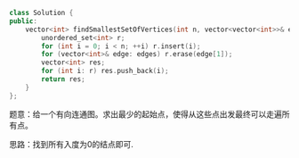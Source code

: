 ```CPP
class Solution {
public:
    vector<int> findSmallestSetOfVertices(int n, vector<vector<int>>& edges) {
        unordered_set<int> r;
        for (int i = 0; i < n; ++i) r.insert(i);
        for (vector<int>& edge: edges) r.erase(edge[1]);
        vector<int> res;
        for (int i: r) res.push_back(i);
        return res;
    }
};
```

题意：给一个有向连通图。求出最少的起始点，使得从这些点出发最终可以走遍所有点。

思路：找到所有入度为0的结点即可.